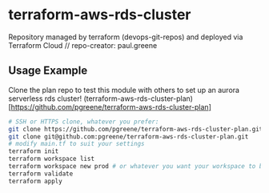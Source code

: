 # terraform-aws-rds-cluster
Repository managed by terraform (devops-git-repos) and deployed via Terraform Cloud // repo-creator: paul.greene

## Usage Example
Clone the plan repo to test this module with others to set up an aurora serverless rds cluster! (terraform-aws-rds-cluster-plan)[https://github.com/pgreene/terraform-aws-rds-cluster-plan]
```bash
# SSH or HTTPS clone, whatever you prefer:
git clone https://github.com/pgreene/terraform-aws-rds-cluster-plan.git
git clone git@github.com:pgreene/terraform-aws-rds-cluster-plan.git
# modify main.tf to suit your settings
terraform init
terraform workspace list
terraform workspace new prod # or whatever you want your workspace to be called - examples: dev, qa, prod
terraform validate
terraform apply
```

